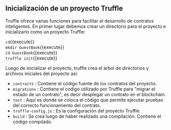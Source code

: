 ## Inicialización de un proyecto Truffle

Truffle ofrece varias funciones para facilitar el desarrollo de contratos inteligentes.
En primer lugar debemos crear un directorio para el proyecto e inicializarlo como un proyecto Truffle:

`cd`{{execute}}  
`mkdir GuestBook`{{execute}}  
`cd GuestBook`{{execute}}  
`truffle init`{{execute}}  

Luego de inicializar el proyecto, truffle crea el árbol de directorios y archivos
iniciales del proyecto así:

- `contracts` : Contiene el código fuente de los contratos del proyecto.
- `migrations` : Contiene el codigo utilizado por Truffle para "migrar el estado de un
contrato", es decir desplegar un contrato en el blockchain.
- `test` : Aquí es donde se coloca el código que permite ejecutar pruebas del correcto funcionamiento del contrato.
- `truffle-config.js` : Es la configuración del proyecto Truffle.
- `build` : Se crea luego de haber realizado una compilación. Contiene el código compilado.
